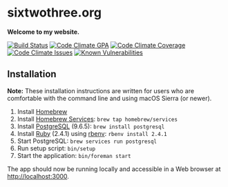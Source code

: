 # sixtwothree.org

**Welcome to my website.**

[![Build Status](https://img.shields.io/travis/jgarber623/sixtwothree.org/the-grand-rewrite.svg?label=build%20status)](https://travis-ci.org/jgarber623/sixtwothree.org)
[![Code Climate GPA](https://img.shields.io/codeclimate/github/jgarber623/sixtwothree.org.svg)](https://codeclimate.com/github/jgarber623/sixtwothree.org)
[![Code Climate Coverage](https://img.shields.io/codeclimate/coverage/github/jgarber623/sixtwothree.org.svg)](https://codeclimate.com/github/jgarber623/sixtwothree.org/coverage)
[![Code Climate Issues](https://img.shields.io/codeclimate/issues/github/jgarber623/sixtwothree.org.svg)](https://codeclimate.com/github/jgarber623/sixtwothree.org/issues)
[![Known Vulnerabilities](https://snyk.io/test/github/jgarber623/sixtwothree.org/badge.svg)](https://snyk.io/test/github/jgarber623/sixtwothree.org)

## Installation

**Note:** These installation instructions are written for users who are comfortable with the command line and using macOS Sierra (or newer).

1. Install [Homebrew](https://brew.sh)
1. Install [Homebrew Services](https://github.com/Homebrew/homebrew-services): `brew tap homebrew/services`
1. Install [PostgreSQL](https://www.postgresql.org) (9.6.5): `brew install postgresql`
1. Install [Ruby](https://www.ruby-lang.org) (2.4.1) using [rbenv](https://github.com/rbenv/rbenv): `rbenv install 2.4.1`
1. Start PostgreSQL: `brew services run postgresql`
1. Run setup script: `bin/setup`
1. Start the application: `bin/foreman start`

The app should now be running locally and accessible in a Web browser at [http://localhost:3000](http://localhost:3000).
